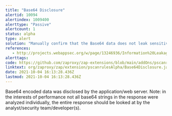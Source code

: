 ```yaml
---
title: "Base64 Disclosure"
alertid: 10094
alertindex: 1009400
alerttype: "Passive"
alertcount: 1
status: alpha
type: alert
solution: "Manually confirm that the Base64 data does not leak sensitive information, and that the data cannot be aggregated/used to exploit other vulnerabilities."
references:
   - http://projects.webappsec.org/w/page/13246936/Information%20Leakage
alerttags: 
code: https://github.com/zaproxy/zap-extensions/blob/main/addOns/pscanrulesAlpha/src/main/java/org/zaproxy/zap/extension/pscanrulesAlpha/Base64Disclosure.java
linktext: org/zaproxy/zap/extension/pscanrulesAlpha/Base64Disclosure.java
date: 2021-10-04 16:13:28.436Z
lastmod: 2021-10-04 16:13:28.436Z
---
```

Base64 encoded data was disclosed by the application/web server. Note: in the interests of performance not all base64 strings in the response were analyzed individually, the entire response should be looked at by the analyst/security team/developer(s).
